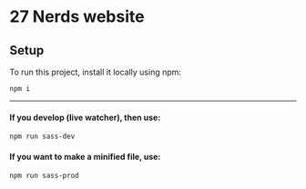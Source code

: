# 27 Nerds website

## Setup
To run this project, install it locally using npm:

```npm i```

---

#### If you develop (live watcher), then use:
```npm run sass-dev```

#### If you want to make a minified file, use:
```npm run sass-prod```